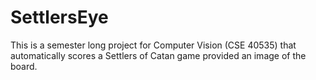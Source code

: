 # SettlersEye
This is a semester long project for Computer Vision (CSE 40535) that automatically scores a Settlers of Catan game provided an image of the board.
